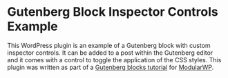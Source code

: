 # Gutenberg Block Inspector Controls Example

This WordPress plugin is an example of a Gutenberg block with custom inspector controls. It can be added to a post within the Gutenberg editor and it comes with a control to toggle the application of the CSS styles. This plugin was written as part of a [Gutenberg blocks tutorial](https://modularwp.com/how-to-build-gutenberg-blocks/) for [ModularWP](https://modularwp.com/).